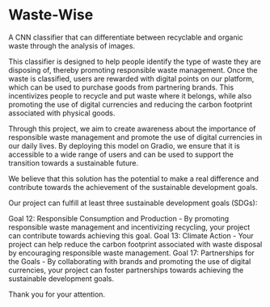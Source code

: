 # Waste-Wise
A CNN classifier that can differentiate between recyclable and organic waste through the analysis of images.

This classifier is designed to help people identify the type of waste they are disposing of, thereby promoting responsible waste management. Once the waste is classified, users are rewarded with digital points on our platform, which can be used to purchase goods from partnering brands. This incentivizes people to recycle and put waste where it belongs, while also promoting the use of digital currencies and reducing the carbon footprint associated with physical goods.

Through this project, we aim to create awareness about the importance of responsible waste management and promote the use of digital currencies in our daily lives. By deploying this model on Gradio, we ensure that it is accessible to a wide range of users and can be used to support the transition towards a sustainable future.

We believe that this solution has the potential to make a real difference and contribute towards the achievement of the sustainable development goals. 

Our project can fulfill at least three sustainable development goals (SDGs):

Goal 12: Responsible Consumption and Production - By promoting responsible waste management and incentivizing recycling, your project can contribute towards achieving this goal.
Goal 13: Climate Action - Your project can help reduce the carbon footprint associated with waste disposal by encouraging responsible waste management.
Goal 17: Partnerships for the Goals - By collaborating with brands and promoting the use of digital currencies, your project can foster partnerships towards achieving the sustainable development goals.


Thank you for your attention.
